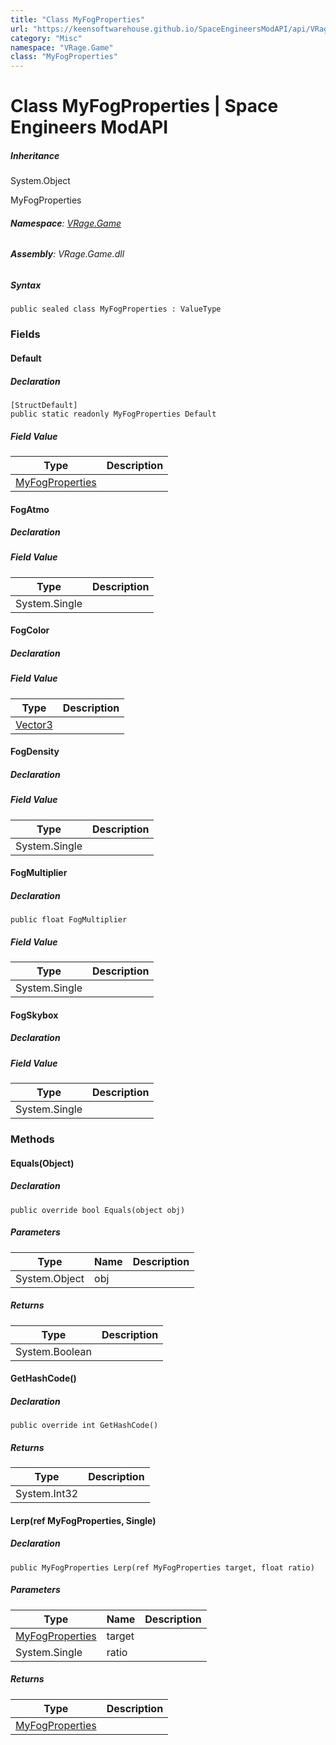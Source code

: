 ```yaml
---
title: "Class MyFogProperties"
url: "https://keensoftwarehouse.github.io/SpaceEngineersModAPI/api/VRage.Game.MyFogProperties.html"
category: "Misc"
namespace: "VRage.Game"
class: "MyFogProperties"
---
```


# Class MyFogProperties | Space Engineers ModAPI

##### Inheritance

System.Object

MyFogProperties

###### **Namespace**: [VRage.Game](https://keensoftwarehouse.github.io/SpaceEngineersModAPI/api/VRage.Game.html)

###### **Assembly**: VRage.Game.dll

##### Syntax

```
public sealed class MyFogProperties : ValueType
```

### Fields

#### Default

##### Declaration

```
[StructDefault]
public static readonly MyFogProperties Default
```

##### Field Value

| Type | Description |
| --- | --- |
| [MyFogProperties](https://keensoftwarehouse.github.io/SpaceEngineersModAPI/api/VRage.Game.MyFogProperties.html) |     |

#### FogAtmo

##### Declaration

##### Field Value

| Type | Description |
| --- | --- |
| System.Single |     |

#### FogColor

##### Declaration

##### Field Value

| Type | Description |
| --- | --- |
| [Vector3](https://keensoftwarehouse.github.io/SpaceEngineersModAPI/api/VRageMath.Vector3.html) |     |

#### FogDensity

##### Declaration

##### Field Value

| Type | Description |
| --- | --- |
| System.Single |     |

#### FogMultiplier

##### Declaration

```
public float FogMultiplier
```

##### Field Value

| Type | Description |
| --- | --- |
| System.Single |     |

#### FogSkybox

##### Declaration

##### Field Value

| Type | Description |
| --- | --- |
| System.Single |     |

### Methods

#### Equals(Object)

##### Declaration

```
public override bool Equals(object obj)
```

##### Parameters

| Type | Name | Description |
| --- | --- | --- |
| System.Object | obj |     |

##### Returns

| Type | Description |
| --- | --- |
| System.Boolean |     |

#### GetHashCode()

##### Declaration

```
public override int GetHashCode()
```

##### Returns

| Type | Description |
| --- | --- |
| System.Int32 |     |

#### Lerp(ref MyFogProperties, Single)

##### Declaration

```
public MyFogProperties Lerp(ref MyFogProperties target, float ratio)
```

##### Parameters

| Type | Name | Description |
| --- | --- | --- |
| [MyFogProperties](https://keensoftwarehouse.github.io/SpaceEngineersModAPI/api/VRage.Game.MyFogProperties.html) | target |     |
| System.Single | ratio |     |

##### Returns

| Type | Description |
| --- | --- |
| [MyFogProperties](https://keensoftwarehouse.github.io/SpaceEngineersModAPI/api/VRage.Game.MyFogProperties.html) |     |
